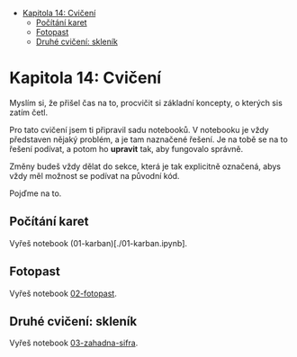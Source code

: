 - [Kapitola 14: Cvičení](#kapitola-14-cvičení)
  - [Počítání karet](#počítání-karet)
  - [Fotopast](#fotopast)
  - [Druhé cvičení: skleník](#druhé-cvičení-skleník)


# Kapitola 14: Cvičení

Myslím si, že přišel čas na to, procvičit si základní koncepty, o kterých sis zatím četl.

Pro tato cvičení jsem ti připravil sadu notebooků. V notebooku je vždy představen 
nějaký problém, a je tam naznačené řešení. Je na tobě se na to řešení podívat, a potom
ho **upravit** tak, aby fungovalo správně.

Změny budeš vždy dělat do sekce, která je tak explicitně označená, abys vždy měl možnost
se podívat na původní kód.

Pojďme na to.

## Počítání karet

Vyřeš notebook (01-karban)[./01-karban.ipynb].

## Fotopast

Vyřeš notebook [02-fotopast](./02-fotopast.ipynb).

## Druhé cvičení: skleník

Vyřeš notebook [03-zahadna-sifra](./03-zahadna-sifra.ipynb).